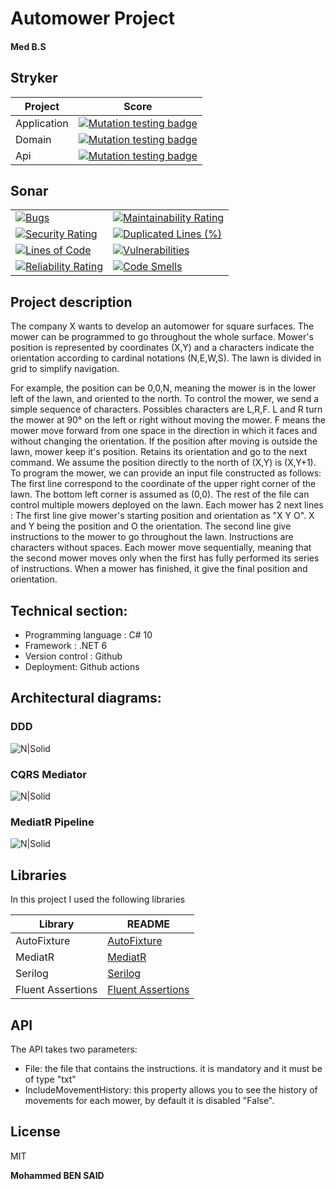 # Automower Project
#### Med B.S

## Stryker
| Project | Score |
| ------ | ------ |
| Application |  [![Mutation testing badge](https://img.shields.io/endpoint?style=for-the-badge&url=https%3A%2F%2Fbadge-api.stryker-mutator.io%2Fgithub.com%2FMohammedBenSaidCoding%2FAMProject%2Fmain)](https://dashboard.stryker-mutator.io/reports/github.com/MohammedBenSaidCoding/AMProject/main?module=application-layer ) |
| Domain |  [![Mutation testing badge](https://img.shields.io/endpoint?style=for-the-badge&url=https%3A%2F%2Fbadge-api.stryker-mutator.io%2Fgithub.com%2FMohammedBenSaidCoding%2FAMProject%2Fmain)](https://dashboard.stryker-mutator.io/reports/github.com/MohammedBenSaidCoding/AMProject/main?module=domain-layer ) |
| Api | [![Mutation testing badge](https://img.shields.io/endpoint?style=for-the-badge&url=https%3A%2F%2Fbadge-api.stryker-mutator.io%2Fgithub.com%2FMohammedBenSaidCoding%2FAMProject%2Fmain)](https://dashboard.stryker-mutator.io/reports/github.com/MohammedBenSaidCoding/AMProject/main?module=api-layer )|  

## Sonar
|  |  |
| ------ | ------ |
|[![Bugs](https://sonarcloud.io/api/project_badges/measure?project=MohammedBenSaidCoding_AMProject&metric=bugs)](https://sonarcloud.io/summary/new_code?id=MohammedBenSaidCoding_AMProject)|[![Maintainability Rating](https://sonarcloud.io/api/project_badges/measure?project=MohammedBenSaidCoding_AMProject&metric=sqale_rating)](https://sonarcloud.io/summary/new_code?id=MohammedBenSaidCoding_AMProject)|
|[![Security Rating](https://sonarcloud.io/api/project_badges/measure?project=MohammedBenSaidCoding_AMProject&metric=security_rating)](https://sonarcloud.io/summary/new_code?id=MohammedBenSaidCoding_AMProject)|[![Duplicated Lines (%)](https://sonarcloud.io/api/project_badges/measure?project=MohammedBenSaidCoding_AMProject&metric=duplicated_lines_density)](https://sonarcloud.io/summary/new_code?id=MohammedBenSaidCoding_AMProject)|
|[![Lines of Code](https://sonarcloud.io/api/project_badges/measure?project=MohammedBenSaidCoding_AMProject&metric=ncloc)](https://sonarcloud.io/summary/new_code?id=MohammedBenSaidCoding_AMProject)|[![Vulnerabilities](https://sonarcloud.io/api/project_badges/measure?project=MohammedBenSaidCoding_AMProject&metric=vulnerabilities)](https://sonarcloud.io/summary/new_code?id=MohammedBenSaidCoding_AMProject)|
|[![Reliability Rating](https://sonarcloud.io/api/project_badges/measure?project=MohammedBenSaidCoding_AMProject&metric=reliability_rating)](https://sonarcloud.io/summary/new_code?id=MohammedBenSaidCoding_AMProject)|[![Code Smells](https://sonarcloud.io/api/project_badges/measure?project=MohammedBenSaidCoding_AMProject&metric=code_smells)](https://sonarcloud.io/summary/new_code?id=MohammedBenSaidCoding_AMProject)|


## Project description
The company X wants to develop an automower for square surfaces.
The mower can be programmed to go throughout the whole surface. Mower's
position is represented by coordinates (X,Y) and a characters indicate the orientation
according to cardinal notations (N,E,W,S). The lawn is divided in grid to simplify
navigation.

For example, the position can be 0,0,N, meaning the mower is in the lower left of the
lawn, and oriented to the north.
To control the mower, we send a simple sequence of characters. Possibles
characters are L,R,F. L and R turn the mower at 90° on the left or right without
moving the mower. F means the mower move forward from one space in the
direction in which it faces and without changing the orientation.
If the position after moving is outside the lawn, mower keep it's position. Retains its
orientation and go to the next command.
We assume the position directly to the north of (X,Y) is (X,Y+1).
To program the mower, we can provide an input file constructed as follows:
The first line correspond to the coordinate of the upper right corner of the lawn. The
bottom left corner is assumed as (0,0). The rest of the file can control multiple
mowers deployed on the lawn. Each mower has 2 next lines :
The first line give mower's starting position and orientation as "X Y O". X and Y being
the position and O the orientation.
The second line give instructions to the mower to go throughout the lawn.
Instructions are characters without spaces.
Each mower move sequentially, meaning that the second mower moves only when
the first has fully performed its series of instructions.
When a mower has finished, it give the final position and orientation.

## Technical section:
-  Programming language : C# 10
-  Framework : .NET 6
-  Version control : Github
-  Deployment: Github actions


###
## Architectural diagrams:
### DDD
![N|Solid](https://i.postimg.cc/Jhc4LBK2/DEM-Sch-mas-techniques-Frame-5-1.jpg)
### CQRS Mediator
![N|Solid](https://i.postimg.cc/bdffjpbX/DEM-Sch-mas-techniques-Frame-6.jpg)
### MediatR Pipeline
![N|Solid](https://i.postimg.cc/13P4GZdY/DEM-Sch-mas-techniques-Frame-7.jpg)

## Libraries

In this project I used the following libraries

| Library | README |
| ------ | ------ |
| AutoFixture | [AutoFixture][AutoFixture] |
| MediatR | [MediatR][MediatR] |
| Serilog | [Serilog][Serilog] |
| Fluent Assertions | [Fluent Assertions][fluentassertions] |

## API
The API takes two parameters:
- File: the file that contains the instructions. it is mandatory and it must be of type "txt"
- IncludeMovementHistory: this property allows you to see the history of movements for each mower, by default it is disabled "False".
## License

MIT

**Mohammed BEN SAID**

[//]: # (These are reference links used in the body of this note and get stripped out when the markdown processor does its job. There is no need to format nicely because it shouldn't be seen. Thanks SO - http://stackoverflow.com/questions/4823468/store-comments-in-markdown-syntax)

[dill]: https://github.com/joemccann/dillinger
[git-repo-url]: https://github.com/joemccann/dillinger.git
[john gruber]: http://daringfireball.net
[df1]: http://daringfireball.net/projects/markdown/
[markdown-it]: https://github.com/markdown-it/markdown-it
[Ace Editor]: http://ace.ajax.org
[node.js]: http://nodejs.org
[Twitter Bootstrap]: http://twitter.github.com/bootstrap/
[jQuery]: http://jquery.com
[@tjholowaychuk]: http://twitter.com/tjholowaychuk
[express]: http://expressjs.com
[AngularJS]: http://angularjs.org
[Gulp]: http://gulpjs.com

[AutoFixture]: https://github.com/AutoFixture/AutoFixture
[MediatR]: https://github.com/jbogard/MediatR/blob/master/README.md
[Serilog]: https://github.com/serilog/serilog/blob/dev/README.md
[fluentassertions]: https://github.com/fluentassertions/fluentassertions